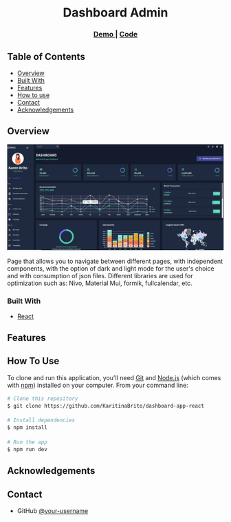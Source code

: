 <h1 align="center">Dashboard Admin</h1>

<div align="center">
  <h3>
    <a target="_blank"  href="https://charming-chaja-cca4c0.netlify.app/">
      Demo
    </a>
    <span> | </span>
    <a target="_blank" href="https://github.com/KaritinaBrito/dashboard-app-react">
      Code
    </a>
  </h3>
</div>

<!-- TABLE OF CONTENTS -->

## Table of Contents

- [Overview](#overview)
- [Built With](#built-with)
- [Features](#features)
- [How to use](#how-to-use)
- [Contact](#contact)
- [Acknowledgements](#acknowledgements)

<!-- OVERVIEW -->

## Overview

<img src="./public/assets/dashboard-react-desk.png"/>

Page that allows you to navigate between different pages, with independent components, with the option of dark and light mode for the user's choice and with consumption of json files. Different libraries are used for optimization such as: Nivo, Material Mui, formik, fullcalendar, etc.

### Built With

<!-- This section should list any major frameworks that you built your project using. Here are a few examples.-->

- [React](https://reactjs.org/)

## Features

## How To Use

<!-- Example: -->

To clone and run this application, you'll need [Git](https://git-scm.com) and [Node.js](https://nodejs.org/en/download/) (which comes with [npm](http://npmjs.com)) installed on your computer. From your command line:

```bash
# Clone this repository
$ git clone https://github.com/KaritinaBrito/dashboard-app-react

# Install dependencies
$ npm install

# Run the app
$ npm run dev
```

## Acknowledgements

<!-- This section should list any articles or add-ons/plugins that helps you to complete the project. This is optional but it will help you in the future. For example: -->

## Contact

- GitHub [@your-username](https://github.com/KaritinaBrito)
